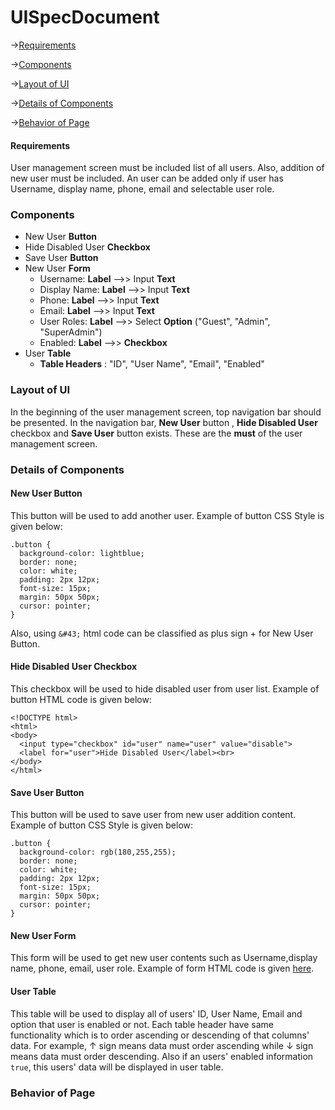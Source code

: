 # UISpecDocument
->[Requirements](#requirements) 

->[Components](#components)

->[Layout of UI](#layout-of-ui)

->[Details of Components](#details-of-components)

->[Behavior of Page](#behavior-of-page)
#### **Requirements**
User management screen must be included list of all users. Also, addition of new user must be included. An user can be added only if user has Username, display name, phone, email and selectable user role. 

### **Components**

+ New User **Button**
+ Hide Disabled User **Checkbox**
+ Save User **Button**
+ New User **Form**
  - Username: **Label** -->> Input **Text**
  - Display Name: **Label** -->> Input **Text**
  - Phone: **Label** -->> Input **Text**
  - Email: **Label** -->> Input **Text**
  - User Roles: **Label** -->> Select **Option** ("Guest", "Admin", "SuperAdmin")
  - Enabled: **Label** -->> **Checkbox**
+ User **Table**
  - **Table Headers** : "ID", "User Name", "Email", "Enabled"

### **Layout of UI**
In the beginning of the user management screen, top navigation bar should be presented. In the navigation bar, **New User** button , **Hide Disabled User** checkbox and **Save User** button exists. These are the **must** of the user management screen.

### **Details of Components**
 #### New User **Button**

This button will be used to add another user. Example of button CSS Style is given below:
```
.button {
  background-color: lightblue;
  border: none;
  color: white;
  padding: 2px 12px;
  font-size: 15px;
  margin: 50px 50px;
  cursor: pointer;
}
```
Also, using ``` &#43; ``` html code can be classified as plus sign &#43; for New User Button.

#### Hide Disabled User **Checkbox**

This checkbox will be used to hide disabled user from user list. Example of button HTML code is given below:
```
<!DOCTYPE html>
<html>
<body>
  <input type="checkbox" id="user" name="user" value="disable">
  <label for="user">Hide Disabled User</label><br>
</body>
</html>
```

#### Save User **Button**

This button will be used to save user from new user addition content. Example of button CSS Style is given below:

```
.button {
  background-color: rgb(180,255,255);
  border: none;
  color: white;
  padding: 2px 12px;
  font-size: 15px;
  margin: 50px 50px;
  cursor: pointer;
}
```

#### New User **Form**

This form will be used to get new user contents such as Username,display name, phone, email, user role. Example of form HTML code is given [here](https://www.w3schools.com/howto/tryit.asp?filename=tryhow_css_responsive_form).

#### User **Table**

This table will be used to display all of users' ID, User Name, Email and option that user is enabled or not. Each table header have same functionality which is to order ascending or descending of that columns' data. For example, &#8593; sign means data must order ascending while &#8595; sign means data must order descending. Also if an users' enabled information `true`, this users' data will be displayed in user table.

### Behavior of Page


